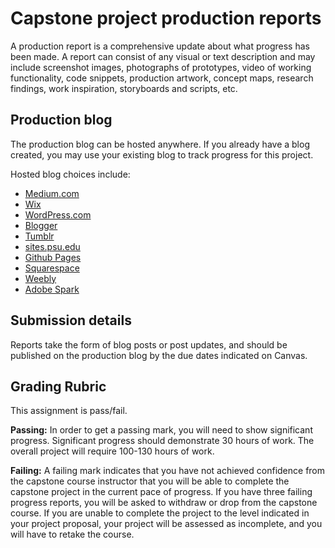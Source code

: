 # Capstone project production reports

A production report is a comprehensive update about what progress has been made. A report can consist of any visual or text description and may include screenshot images, photographs of prototypes, video of working functionality, code snippets, production artwork, concept maps, research findings, work inspiration, storyboards and scripts, etc.

## Production blog

The production blog can be hosted anywhere. If you already have a blog created, you may use your existing blog to track progress for this project.

Hosted blog choices include:

- [Medium.com](http://medium.com)
- [Wix](https://www.wix.com/)
- [WordPress.com](http://wordpress.com)
- [Blogger](https://www.blogger.com)
- [Tumblr](https://www.tumblr.com/)
- [sites.psu.edu](https://sites.psu.edu)
- [Github Pages](https://pages.github.com/)
- [Squarespace](http://squarespace.com)
- [Weebly](https://www.weebly.com/)
- [Adobe Spark](https://spark.adobe.com/)

## Submission details

Reports take the form of blog posts or post updates, and should be published on the production blog by the due dates indicated on Canvas.

## Grading Rubric

This assignment is pass/fail.

**Passing:** In order to get a passing mark, you will need to show significant progress. Significant progress should demonstrate 30 hours of work. The overall project will require 100-130 hours of work.

**Failing:** A failing mark indicates that you have not achieved confidence from the capstone course instructor that you will be able to complete the capstone project in the current pace of progress. If you have three failing progress reports, you will be asked to withdraw or drop from the capstone course. If you are unable to complete the project to the level indicated in your project proposal, your project will be assessed as incomplete, and you will have to retake the course.